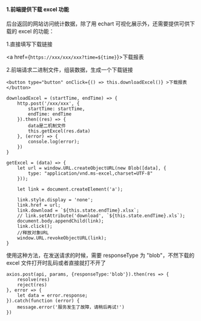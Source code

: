 #### 1.前端提供下载 excel 功能

后台返回的网站访问统计数据，除了用 echart 可视化展示外，还需要提供可供下载的 excel 的功能：

1.直接填写下载链接

  <a href={`https://xxx/xxx/xxx?time=${time}`}>下载报表</a>
  
2.前端请求二进制文件，组装数据，生成一个下载链接

    <button type="button" onClick={() => this.downloadExcel()} >下载报表</button>

    downloadExcel = (startTime, endTime) => {
        http.post('/xxx/xxx', {
            startTime: startTime,
            endTime: endTime
        }).then((res) => {
            data是二机制文件
            this.getExcel(res.data)
        }, (error) => {
            console.log(error);
        })
    }
    
    getExcel = (data) => {
        let url = window.URL.createObjectURL(new Blob([data], {
            type: "application/vnd.ms-excel,charset=UTF-8"
        }));

        let link = document.createElement('a');

        link.style.display = 'none';
        link.href = url;
        link.download = `${this.state.endTime}.xlsx`;
        // link.setAttribute('download', `${this.state.endTime}.xls`);
        document.body.appendChild(link);
        link.click();
        //释放对象URL
        window.URL.revokeObjectURL(link);
    }

使用这种方法，在发送请求的时候，需要 responseType 为 "blob"，不然下载的 excel 文件打开时乱码或者直接就打不开了

    axios.post(api, params, {responseType:'blob'}).then(res => {
        resolve(res)
        reject(res)
    }, error => {
        let data = error.response;
    }).catch(function (error) {
        message.error('服务发生了故障，请稍后再试!')
    })



